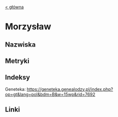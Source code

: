 [< główna](../README.md)
# Morzysław
## Nazwiska

## Metryki

## Indeksy
Geneteka: https://geneteka.genealodzy.pl/index.php?op=gt&lang=pol&bdm=B&w=15wp&rid=7692

## Linki